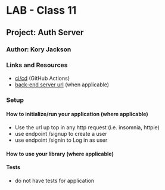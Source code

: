 # LAB - Class 11

## Project: Auth Server

### Author: Kory Jackson

### Links and Resources

- [ci/cd](http://xyz.com) (GitHub Actions)
- [back-end server url](https://lab11auth.herokuapp.com/) (when applicable)

### Setup

#### How to initialize/run your application (where applicable)

- Use the url up top in any http request (i.e. insomnia, httpie)
- use endpoint /signup to create a user
- use endpoint /signin to Log in as user


#### How to use your library (where applicable)

#### Tests

- do not have tests for application
